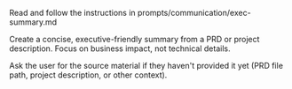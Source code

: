 Read and follow the instructions in prompts/communication/exec-summary.md

Create a concise, executive-friendly summary from a PRD or project description. Focus on business impact, not technical details.

Ask the user for the source material if they haven't provided it yet (PRD file path, project description, or other context).
